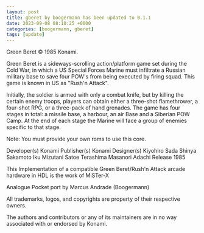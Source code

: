 ```yaml
---
layout: post
title: gberet by boogermann has been updated to 0.1.1
date: 2023-09-08 08:10:25 +0000
categories: [boogermann, gberet]
tags: [update]
---
```

Green Beret © 1985 Konami.

Green Beret is a sideways-scrolling action/platform game set during the Cold War, in which a US Special Forces Marine must infiltrate a Russian military base to save four POW's from being executed by firing squad.
This game is known in US as "Rush'n Attack".

Initially, the soldier is armed with only a combat knife, but by killing the certain enemy troops, players can obtain either a three-shot flamethrower, a four-shot RPG, or a three-pack of hand grenades.
The game has four stages in total: a missile base, a harbour, an air Base and a Siberian POW Camp. At the end of each stage the Marine will face a group of enemies specific to that stage.

Note: You must provide your own roms to use this core.

Developer(s)
    Konami
Publisher(s)
    Konami
Designer(s)
    Kiyohiro Sada
    Shinya Sakamoto
    Iku Mizutani
    Satoe Terashima
    Masanori Adachi
Release
    1985

This Implementation of a compatible Green Beret/Rush'n Attack arcade hardware in HDL is the work of MiSTer-X

Analogue Pocket port by Marcus Andrade (Boogermann)

All trademarks, logos, and copyrights are property of their respective owners.

The authors and contributors or any of its maintainers are in no way associated with or endorsed by Konami.
